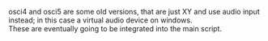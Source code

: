 osci4 and osci5 are some old versions, that are just XY and use audio input instead; in this case a virtual audio device on windows.<br>These are eventually going to be integrated into the main script.
